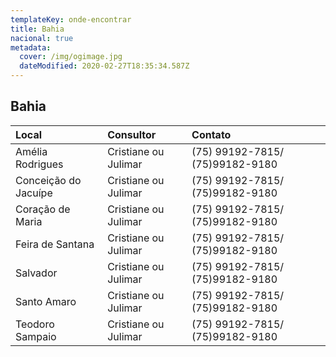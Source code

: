 ```yaml
---
templateKey: onde-encontrar
title: Bahia
nacional: true
metadata:
  cover: /img/ogimage.jpg
  dateModified: 2020-02-27T18:35:34.587Z
---
```

## Bahia

| Local                | Consultor            | Contato                          |
| :------------------- | :------------------- | :------------------------------- |
| Amélia Rodrigues     | Cristiane ou Julimar | (75) 99192-7815/ (75)99182-9180  |
| Conceição do Jacuípe | Cristiane ou Julimar | (75) 99192-7815/ (75)99182-9180  |
| Coração de Maria     | Cristiane ou Julimar | (75) 99192-7815/ (75)99182-9180  |
| Feira de Santana     | Cristiane ou Julimar | (75) 99192-7815/ (75)99182-9180  |
| Salvador             | Cristiane ou Julimar | (75) 99192-7815/  (75)99182-9180 |
| Santo Amaro          | Cristiane ou Julimar | (75) 99192-7815/ (75)99182-9180  |
| Teodoro Sampaio      | Cristiane ou Julimar | (75) 99192-7815/ (75)99182-9180  |
